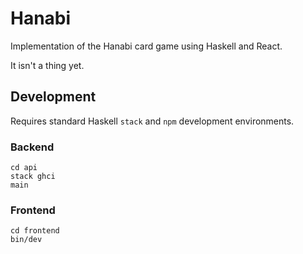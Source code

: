 Hanabi
======

Implementation of the Hanabi card game using Haskell and React.

It isn't a thing yet.

Development
-----------

Requires standard Haskell `stack` and `npm` development environments.

### Backend

    cd api
    stack ghci
    main

### Frontend

    cd frontend
    bin/dev
